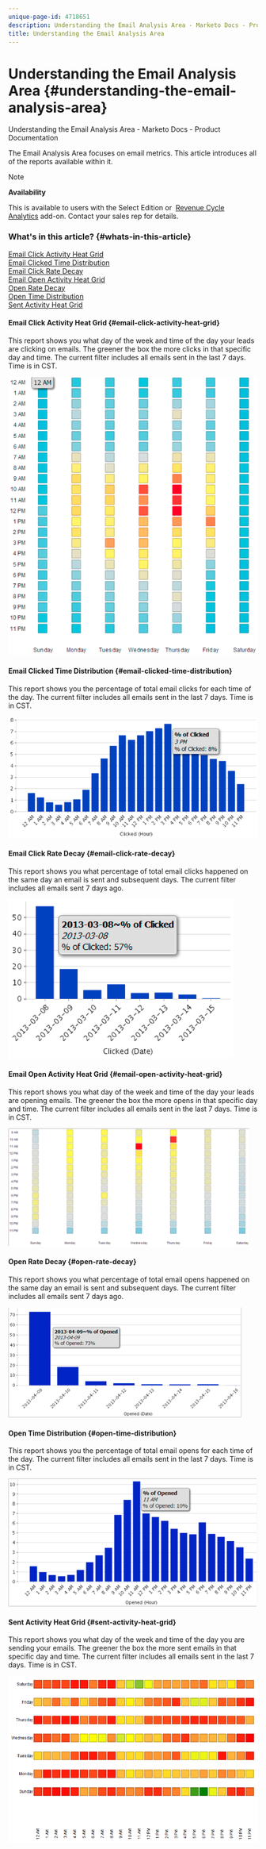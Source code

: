 ```yaml
---
unique-page-id: 4718651
description: Understanding the Email Analysis Area - Marketo Docs - Product Documentation
title: Understanding the Email Analysis Area
---
```


# Understanding the Email Analysis Area {#understanding-the-email-analysis-area}

Understanding the Email Analysis Area - Marketo Docs - Product Documentation

The Email Analysis Area focuses on email metrics. This article introduces all of the reports available within it.

>[!NOTE]
>
>**Availability**
>
>This is available to users with the&nbsp;Select Edition or&nbsp; [Revenue Cycle Analytics](http://www.marketo.com/global-enterprise/marketo-revenue-cycle-analytics/)&nbsp;add-on. Contact your sales rep for details.

### What's in this article? {#whats-in-this-article}

[Email Click Activity Heat Grid](#email-click-activity-heat-grid)  
[Email Clicked Time Distribution](#email-clicked-time-distribution)  
[Email Click Rate Decay](#email-click-rate-decay)  
[Email Open Activity Heat Grid](#email-open-activity-heat-grid)  
[Open Rate Decay](#open-rate-decay)  
[Open Time Distribution](#open-time-distribution)  
[Sent Activity Heat Grid](#sent-activity-heat-grid)

#### Email Click Activity Heat Grid {#email-click-activity-heat-grid}

This report shows you what day of the week and time of the day your leads are clicking on emails. The greener the box the more clicks in that specific day and time. The current filter includes all emails sent in the last 7 days. Time is in CST.

![](assets/image2015-5-6-17-3a17-3a34.png)

#### Email Clicked Time Distribution {#email-clicked-time-distribution}

This report shows you the percentage of total email clicks for each time of the day. The current filter includes all emails sent in the last 7 days. Time is in CST.

![](assets/image2015-5-6-17-3a20-3a55.png)

#### Email Click Rate Decay {#email-click-rate-decay}

This report shows you what percentage of total email clicks happened on the same day an email is sent and subsequent days. The current filter includes all emails sent 7 days ago.

![](assets/image2015-5-6-17-3a26-3a50.png)

#### Email Open Activity Heat Grid {#email-open-activity-heat-grid}

This report shows you what day of the week and time of the day your leads are opening emails. The greener the box the more opens in that specific day and time. The current filter includes all emails sent in the last 7 days. Time is in CST.

![](assets/image2015-5-6-17-3a30-3a35.png)

#### Open Rate Decay {#open-rate-decay}

This report shows you what percentage of total email opens happened on the same day an email is sent and subsequent days. The current filter includes all emails sent 7 days ago.

![](assets/image2015-5-6-17-3a37-3a25.png)

#### Open Time Distribution {#open-time-distribution}

This report shows you the percentage of total email opens for each time of the day. The current filter includes all emails sent in the last 7 days. Time is in CST.

![](assets/image2015-5-6-17-3a39-3a15.png)

#### Sent Activity Heat Grid {#sent-activity-heat-grid}

This report shows you what day of the week and time of the day you are sending your emails. The greener the box the more sent emails in that specific day and time. The current filter includes all emails sent in the last 7 days. Time is in CST.

![](assets/seven.png)  

